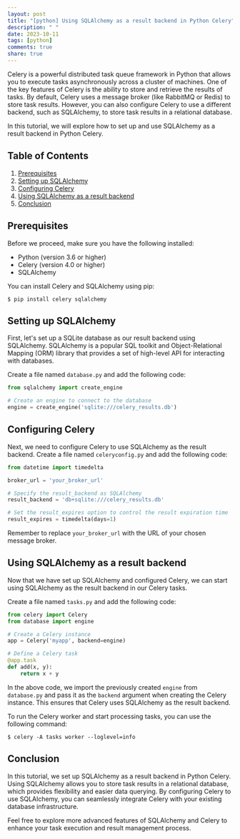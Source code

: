 ```yaml
---
layout: post
title: "[python] Using SQLAlchemy as a result backend in Python Celery"
description: " "
date: 2023-10-11
tags: [python]
comments: true
share: true
---
```


Celery is a powerful distributed task queue framework in Python that allows you to execute tasks asynchronously across a cluster of machines. One of the key features of Celery is the ability to store and retrieve the results of tasks. By default, Celery uses a message broker (like RabbitMQ or Redis) to store task results. However, you can also configure Celery to use a different backend, such as SQLAlchemy, to store task results in a relational database.

In this tutorial, we will explore how to set up and use SQLAlchemy as a result backend in Python Celery.

## Table of Contents
1. [Prerequisites](#prerequisites)
2. [Setting up SQLAlchemy](#setting-up-sqlalchemy)
3. [Configuring Celery](#configuring-celery)
4. [Using SQLAlchemy as a result backend](#using-sqlalchemy-as-a-result-backend)
5. [Conclusion](#conclusion)

## Prerequisites<a name="prerequisites"></a>

Before we proceed, make sure you have the following installed:

- Python (version 3.6 or higher)
- Celery (version 4.0 or higher)
- SQLAlchemy

You can install Celery and SQLAlchemy using pip:

```shell
$ pip install celery sqlalchemy
```

## Setting up SQLAlchemy<a name="setting-up-sqlalchemy"></a>

First, let's set up a SQLite database as our result backend using SQLAlchemy. SQLAlchemy is a popular SQL toolkit and Object-Relational Mapping (ORM) library that provides a set of high-level API for interacting with databases.

Create a file named `database.py` and add the following code:

```python
from sqlalchemy import create_engine

# Create an engine to connect to the database
engine = create_engine('sqlite:///celery_results.db')
```

## Configuring Celery<a name="configuring-celery"></a>

Next, we need to configure Celery to use SQLAlchemy as the result backend. Create a file named `celeryconfig.py` and add the following code:

```python
from datetime import timedelta

broker_url = 'your_broker_url'

# Specify the result_backend as SQLAlchemy
result_backend = 'db+sqlite:///celery_results.db'

# Set the result_expires option to control the result expiration time
result_expires = timedelta(days=1)
```

Remember to replace `your_broker_url` with the URL of your chosen message broker.

## Using SQLAlchemy as a result backend<a name="using-sqlalchemy-as-a-result-backend"></a>

Now that we have set up SQLAlchemy and configured Celery, we can start using SQLAlchemy as the result backend in our Celery tasks.

Create a file named `tasks.py` and add the following code:

```python
from celery import Celery
from database import engine

# Create a Celery instance
app = Celery('myapp', backend=engine)

# Define a Celery task
@app.task
def add(x, y):
    return x + y
```

In the above code, we import the previously created `engine` from `database.py` and pass it as the `backend` argument when creating the Celery instance. This ensures that Celery uses SQLAlchemy as the result backend.

To run the Celery worker and start processing tasks, you can use the following command:

```shell
$ celery -A tasks worker --loglevel=info
```

## Conclusion<a name="conclusion"></a>

In this tutorial, we set up SQLAlchemy as a result backend in Python Celery. Using SQLAlchemy allows you to store task results in a relational database, which provides flexibility and easier data querying. By configuring Celery to use SQLAlchemy, you can seamlessly integrate Celery with your existing database infrastructure.

Feel free to explore more advanced features of SQLAlchemy and Celery to enhance your task execution and result management process.
